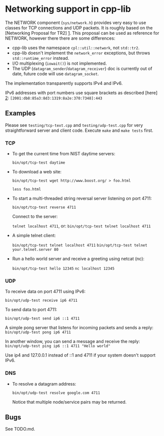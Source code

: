 # Networking support in cpp-lib

The NETWORK component (`sys/network.h`) provides very easy to use
classes for TCP connections and UDP packets.  It is roughly based on
the [Networking Proposal for TR2] [1].  This proposal can be used 
as reference for NETWORK, however there there are some differences:

- cpp-lib uses the namespace `cpl::util::network`, not `std::tr2`.
- cpp-lib doesn't implement the `network_error` exceptions, but throws
  `std::runtime_error` instead.
- I/O multiplexing (`iowait()`) is not implemented.
- The UDP (`datagram_sender`/`datagram_receiver`) doc is currently
  out of date, future code will use `datagram_socket`.

The implementation transparently supports IPv4 and IPv6.

IPv6 addresses with port numbers use square brackets as described 
[here] [2]:
  `[2001:db8:85a3:8d3:1319:8a2e:370:7348]:443`


## Examples

Please see `testing/tcp-text.cpp` and `testing/udp-test.cpp` for very
straightforward server and client code.  Execute `make` and `make tests`
first.


### TCP

* To get the current time from NIST daytime servers:
  
  `bin/opt/tcp-test daytime`

* To download a web site:

  `bin/opt/tcp-test wget http://www.boost.org/ > foo.html`
  
  `less foo.html`

* To start a multi-threaded string reversal server listening on port 4711:

  `bin/opt/tcp-test reverse 4711`

  Connect to the server:

  `telnet localhost 4711`, or:
  `bin/opt/tcp-test telnet localhost 4711`

* A simple telnet client:

  `bin/opt/tcp-test telnet localhost 4711`
  `bin/opt/tcp-test telnet your.telnet.server 80`

* Run a hello world server and receive a greeting using netcat (nc):

  `bin/opt/tcp-test hello 12345`
  `nc localhost 12345`

### UDP

To receive data on port 4711 using IPv6:

  `bin/opt/udp-test receive ip6 4711`

To send data to port 4711:

  `bin/opt/udp-test send ip6 ::1 4711`

A simple pong server that listens for incoming packets and sends a reply:
  `bin/opt/udp-test pong ip6 4711`

In another window, you can send a message and receive the reply:
  `bin/opt/udp-test ping ip6 ::1 4711 "Hello world"`

Use ip4 and 127.0.0.1 instead of ::1 and 4711 if your system doesn't 
support IPv6.



### DNS

* To resolve a datagram address:

  `bin/opt/udp-test resolve google.com 4711`

  Notice that multiple node/service pairs may be returned.

## Bugs

See TODO.md. 

[1]: http://www.open-std.org/jtc1/sc22/wg21/docs/papers/2005/n1925.pdf
[2]: http://en.wikipedia.org/wiki/IPv6_address
